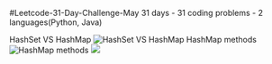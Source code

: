 #Leetcode-31-Day-Challenge-May
31 days - 31 coding problems - 2 languages(Python, Java)


HashSet VS HashMap
![HashSet VS HashMap](https://media.geeksforgeeks.org/wp-content/uploads/hashsetVshashmap.png)
HashMap methods
![HashMap methods](https://cdn.crunchify.com/wp-content/uploads/2018/12/Crunchify-Java-Hashmap-containsKey-containsValue-Tutorial.png)
![](https://www.concretepage.com/java/java-8/images/java-map-getordefault.jpg)

